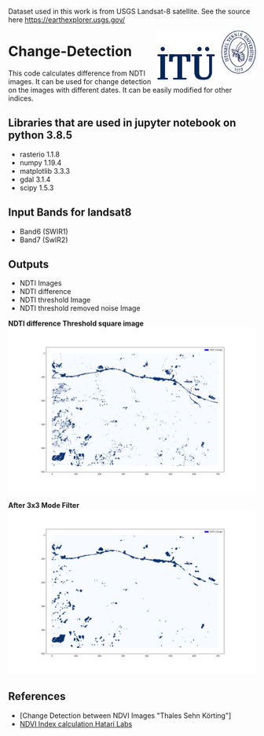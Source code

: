 Dataset used in this work is from USGS Landsat-8 satellite. See the source here https://earthexplorer.usgs.gov/

<img align="right" width="200" height="100" src="https://raw.githubusercontent.com/cengizhunter/Change-Detection/main/logo/ITU_logo.png">

# Change-Detection

This code calculates difference from NDTI images. It can be used for change detection on the images with different dates.
It can be easily modified for other indices.

## Libraries that are used in jupyter notebook on python 3.8.5

- rasterio 1.1.8
- numpy 1.19.4
- matplotlib 3.3.3
- gdal 3.1.4
- scipy 1.5.3

## Input Bands for landsat8

- Band6 (SWIR1)
- Band7 (SwIR2)

## Outputs

- NDTI Images
- NDTI difference
- NDTI threshold Image
- NDTI threshold removed noise Image

**NDTI difference Threshold square image**  ![MODE_THRESHOLD_SQUARE_NDTIDIF](https://github.com/cengizhunter/Change-Detection/blob/main/Output/threshold_square_ndtidif.png)

**After 3x3 Mode Filter**  ![MODE_THRESHOLD_SQUARE_NDTIDIF](https://github.com/cengizhunter/Change-Detection/blob/main/Output/mode_threshold_square_ndtidif.png)

 
 
 ## References
- [Change Detection between NDVI Images "Thales Sehn Körting"]
-  [NDVI Index calculation Hatari Labs]
 
[Change Detection between NDVI Images]: https://github.com/tkorting/youtube/tree/master/basic-change-detection-in-rs
[NDVI Index calculation Hatari Labs]: https://www.hatarilabs.com/ih-en/ndvi-calculation-from-landsat8-images-with-python-3-and-rasterio-tutorial


